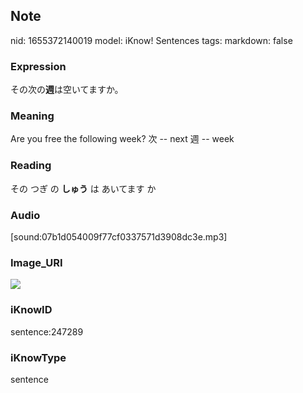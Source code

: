## Note
nid: 1655372140019
model: iKnow! Sentences
tags: 
markdown: false

### Expression
その次の<b>週</b>は空いてますか。

### Meaning
Are you free the following week?
次 -- next
週 -- week

### Reading
その つぎ の <b>しゅう</b> は あいてます か

### Audio
[sound:07b1d054009f77cf0337571d3908dc3e.mp3]

### Image_URI
<img src="8fc34bf1ddc0b1253f88de2c7ea982b5.jpg">

### iKnowID
sentence:247289

### iKnowType
sentence
